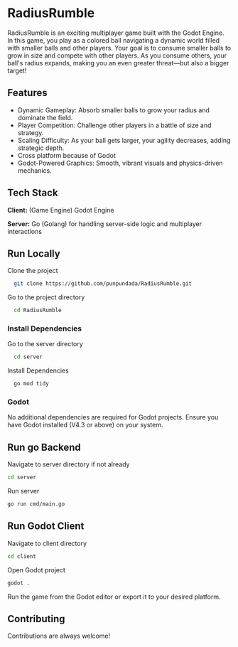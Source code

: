 
# RadiusRumble

RadiusRumble is an exciting multiplayer game built with the Godot Engine. In this game, you play as a colored ball navigating a dynamic world filled with smaller balls and other players. Your goal is to consume smaller balls to grow in size and compete with other players. As you consume others, your ball's radius expands, making you an even greater threat—but also a bigger target!


## Features

- Dynamic Gameplay: Absorb smaller balls to grow your radius and dominate the field.
- Player Competition: Challenge other players in a battle of size and strategy.
- Scaling Difficulty: As your ball gets larger, your agility decreases, adding strategic depth.
- Cross platform because of Godot
- Godot-Powered Graphics: Smooth, vibrant visuals and physics-driven mechanics.


## Tech Stack

**Client:** (Game Engine) Godot Engine

**Server:**  Go (Golang) for handling server-side logic and multiplayer interactions


## Run Locally

Clone the project

```bash
  git clone https://github.com/punpundada/RadiusRumble.git
```

Go to the project directory

```bash
  cd RadiusRumble
```
### Install Dependencies

Go to the server directory
```bash
  cd server
```
Install Dependencies
```bash
  go mod tidy
```

### Godot 
No additional dependencies are required for Godot projects. Ensure you have Godot installed (V4.3 or above) on your system.

## Run go Backend

Navigate to server directory if not already

```bash
cd server
```

Run server
```bash
go run cmd/main.go
```

## Run Godot Client

Navigate to client directory
```bash
cd client
```

Open Godot project
```bash
godot .
```
Run the game from the Godot editor or export it to your desired platform.
## Contributing

Contributions are always welcome!


